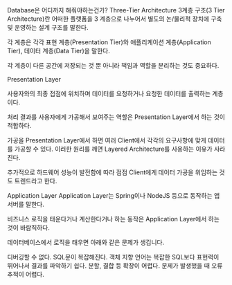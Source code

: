Database은 어디까지 해줘야하는건가?
Three-Tier Architecture
3계층 구조(3 Tier Architecture)란 어떠한 플랫폼을 3 계층으로 나누어서 별도의 논/물리적 장치에 구축 및 운영하는 설계 구조를 말한다.

각 계층은 각각 표현 계층(Presentation Tier)와 애플리케이션 계층(Application Tier), 데이터 계층(Data Tier)을 말한다.

각 계층이 다른 공간에 저장되는 것 뿐 아니라 책임과 역할을 분리하는 것도 중요하다.

Presentation Layer


사용자와의 최종 접점에 위치하며 데이터를 요청하거나 요청한 데이터를  출력하는 계층이다.

처리 결과를 사용자에게 가공해서 보여주는 역할은 Presentation Layer에서 하는 것이 적합하다.

가공을 Presentation Layer에서 하면 여러 Client에서 각각의 요구사항에 맞게 데이터를 가공할 수 있다. 이러한 원리를 깨면 Layered Architecture를 사용하는 이유가 사라진다.

추가적으로 하드웨어 성능이 발전함에 따라 점점 Client에게 데이터 가공을 위임하는 것도 트렌드라고 한다.

Application Layer
Application Layer는 Spring이나 NodeJS 등으로 동작하는 앱 서버를 말한다.

비즈니스 로직을 태운다거나 계산한다거나 하는 동작은 Application Layer에서 하는 것이 바람직하다.

데이터베이스에서 로직을 태우면 아래와 같은 문제가 생깁니다.

디버깅할 수 없다.
SQL문이 복잡해진다.
객체 지향 언어는 복잡한 SQL보다 표현력이 뛰어나서 결과를 파악하기 쉽다.
분할, 결합 등 확장이 어렵다.
문제가 발생했을 때 오류 추적이 어렵다.